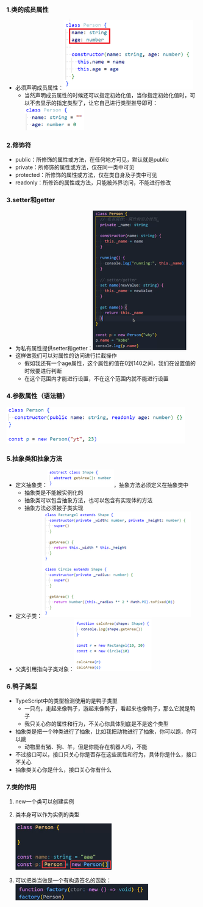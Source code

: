 ### 1.类的成员属性

- 必须声明成员属性：<img src="images/image-20221009200017855.png" alt="image-20221009200017855" style="zoom:67%;" />
  - 当然声明成员属性的时候还可以指定初始化值，当你指定初始化值时，可以不去显示的指定类型了，让它自己进行类型推导即可：<img src="images/image-20221009200228687.png" alt="image-20221009200228687" style="zoom:67%;" />

### 2.修饰符

- public：所修饰的属性或方法，在任何地方可见，默认就是public
- private：所修饰的属性或方法，仅在同一类中可见
- protected：所修饰的属性或方法，仅在类自身及子类中可见
- readonly：所修饰的属性或方法，只能被外界访问，不能进行修改

### 3.setter和getter

- 为私有属性提供setter和getter：<img src="images/image-20221009201359903.png" alt="image-20221009201359903" style="zoom: 50%;" />
- 这样做我们可以对属性的访问进行拦截操作
  - 假如我还有一个age属性，这个属性的值在0到140之间，我们在设置值的时候要进行判断
  - 在这个范围内才能进行设置，不在这个范围内就不能进行设置

### 4.参数属性（语法糖）

<img src="images/image-20221009203206592.png" alt="image-20221009203206592" style="zoom:67%;" />

### 5.抽象类和抽象方法

- 定义抽象类：<img src="images/image-20221009204111999.png" alt="image-20221009204111999" style="zoom: 50%;" />，抽象方法必须定义在抽象类中
  - 抽象类是不能被实例化的
  - 抽象类可以包含抽象方法，也可以包含有实现体的方法
  - 抽象方法必须被子类实现
- 定义子类：<img src="images/image-20221009204134177.png" alt="image-20221009204134177" style="zoom:50%;" />
- 父类引用指向子类对象：<img src="images/image-20221009204216959.png" alt="image-20221009204216959" style="zoom:50%;" />

### 6.鸭子类型

- TypeScript中的类型检测使用的是鸭子类型
  - 一只鸟，走起来像鸭子，游起来像鸭子，看起来也像鸭子，那么它就是鸭子
  - 我只关心你的属性和行为，不关心你具体到底是不是这个类型
- 抽象类是把一个种类进行了抽象，比如我把动物进行了抽象，你可以跑，你可以跳
  - 动物里有猪、狗、羊，但是你能存在机器人吗，不能
- 不过接口可以，接口只关心你是否存在这些属性和行为，具体你是什么，接口不关心
- 抽象类关心你是什么，接口关心你有什么

### 7.类的作用

1. new一个类可以创建实例

2. 类本身可以作为实例的类型

   <img src="images/image-20221009210113862.png" alt="image-20221009210113862" style="zoom:67%;" />

3. 可以把类当做是一个有构造签名的函数：<img src="images/image-20221009210244355.png" alt="image-20221009210244355" style="zoom: 67%;" />


